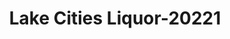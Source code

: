 ---
f_zip-code: 75065
f_state-code: TX
title: Lake Cities Liquor-20221
f_phone: 940-497-5433
f_city-only: Dallas
f_address: 605 South Denton Drive Lake Dallas
f_location-unique-id: '20221'
slug: lake-cities-liquor-20221
updated-on: '2024-05-30T13:46:58.046Z'
created-on: '2024-05-30T13:36:59.803Z'
published-on: '2024-05-30T13:54:32.469Z'
f_city-state: cms/city/dallas-tx.md
f_company: cms/company/lake-cities-liquor.md
f_state: cms/state/texas.md
layout: '[payday-loan].html'
tags: payday-loan
---